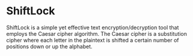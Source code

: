 # ShiftLock
ShiftLock is a simple yet effective text encryption/decryption tool that employs the Caesar cipher algorithm. The Caesar cipher is a substitution cipher where each letter in the plaintext is shifted a certain number of positions down or up the alphabet. 
